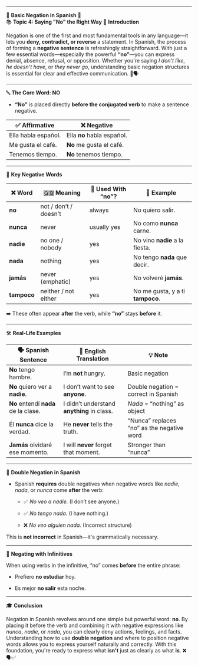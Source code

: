 
---
🌟 **Basic Negation in Spanish** 🌟  
📚 **Topic 4: Saying "No" the Right Way**
📘 **Introduction**

Negation is one of the first and most fundamental tools in any language—it lets you **deny, contradict, or reverse** a statement. In Spanish, the process of forming a **negative sentence** is refreshingly straightforward. With just a few essential words—especially the powerful **“no”**—you can express denial, absence, refusal, or opposition. Whether you're saying _I don't like_, _he doesn't have_, or _they never go_, understanding basic negation structures is essential for clear and effective communication. 🚫🗣️

---

🔤 **The Core Word: NO**

- **“No”** is placed directly **before the conjugated verb** to make a sentence negative.
    

|✅ Affirmative|❌ Negative|
|---|---|
|Ella habla español.|Ella **no** habla español.|
|Me gusta el café.|**No** me gusta el café.|
|Tenemos tiempo.|**No** tenemos tiempo.|

---

🧠 **Key Negative Words**

|❌ Word|🇬🇧 Meaning|🔄 Used With “no”?|🧾 Example|
|---|---|---|---|
|**no**|not / don’t / doesn’t|always|No quiero salir.|
|**nunca**|never|usually yes|No como **nunca** carne.|
|**nadie**|no one / nobody|yes|No vino **nadie** a la fiesta.|
|**nada**|nothing|yes|No tengo **nada** que decir.|
|**jamás**|never (emphatic)|yes|No volveré **jamás**.|
|**tampoco**|neither / not either|yes|No me gusta, y a ti **tampoco**.|

➡️ These often appear **after** the verb, while **“no”** stays **before** it.

---

🛠️ **Real-Life Examples**

|🗣️ Spanish Sentence|💬 English Translation|💡 Note|
|---|---|---|
|**No** tengo hambre.|I’m **not** hungry.|Basic negation|
|**No** quiero ver a **nadie**.|I don’t want to see **anyone**.|Double negation = correct in Spanish|
|**No** entendí **nada** de la clase.|I didn’t understand **anything** in class.|_Nada_ = “nothing” as object|
|Él **nunca** dice la verdad.|He **never** tells the truth.|“Nunca” replaces “no” as the negative word|
|**Jamás** olvidaré ese momento.|I will **never** forget that moment.|Stronger than “nunca”|

---

📌 **Double Negation in Spanish**

- Spanish **requires** double negatives when negative words like _nadie_, _nada_, or _nunca_ come **after** the verb:
    
    - ✅ _No veo a nadie._ (I don’t see anyone.)
        
    - ✅ _No tengo nada._ (I have nothing.)
        
    - ❌ _No veo alguien nada._ (Incorrect structure)
        

This is **not incorrect** in Spanish—it's grammatically necessary.

---

🔄 **Negating with Infinitives**

When using verbs in the infinitive, “no” comes **before** the entire phrase:

- Prefiero **no estudiar** hoy.
    
- Es mejor **no salir** esta noche.
    

---

🎓 **Conclusion**

Negation in Spanish revolves around one simple but powerful word: **no**. By placing it before the verb and combining it with negative expressions like _nunca_, _nadie_, or _nada_, you can clearly deny actions, feelings, and facts. Understanding how to use **double negation** and where to position negative words allows you to express yourself naturally and correctly. With this foundation, you're ready to express what **isn't** just as clearly as what **is**. ❌🗣️✅